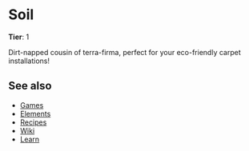 # Soil

**Tier**: 1

Dirt-napped cousin of terra-firma, perfect for your eco-friendly carpet installations!

## See also

* [Games](/wiki/games)
* [Elements](/wiki/elements)
* [Recipes](/wiki/recipes)
* [Wiki](/wiki/index)
* [Learn](/learn/index)